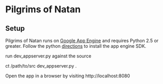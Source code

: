 # Pilgrims of Natan

## Setup

Pilgrims of Natan runs on [Google App Engine](https://appengine.google.com/) and requires Python 2.5 or greater. Follow the python [directions](https://code.google.com/appengine/docs/python/gettingstarted/devenvironment.html) to install the app engine SDK.

run dev_appserver.py against the source

  ct /path/to/src
  dev_appserver.py .

Open the app in a browser by visiting http://localhost:8080

